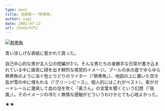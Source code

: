 ```yaml
---
type: post
title: 吉田修一『熱帯魚』
author: sugi
date: 2003-07-13
url: /book/675/
---
```

<a href="http://www.amazon.co.jp/exec/obidos/ASIN/4167665026/chezsugi-22/ref=nosim/" onclick="_gaq.push(['_trackEvent', 'outbound-article', 'http://www.amazon.co.jp/exec/obidos/ASIN/4167665026/chezsugi-22/ref=nosim/', '']);" name="amazletlink" target="_blank"><img src="http://i0.wp.com/ec2.images-amazon.com/images/I/51DA1SF9TPL.SL160.jpg?w=660" alt="熱帯魚" class="alignleft" data-recalc-dims="1" /></a>

青い涼しげな表紙に惹かれて買った。

自己中心的な男が主人公の短編が3つ。そんな男たちの身勝手な日常が書き込まれている中に唐突に顔を出す鮮烈な視覚的イメージ。プールの水の底でゆらゆら熱帯魚のように泳ぐ色とりどりのライター（『熱帯魚』）、地図の上に置いた空き缶が雪の中に埋もれる（『グリーンピース』、個人的にはこれがベスト）。車がガードレールに激突して血の泡を吹く「奥さん」の言葉を聞くという幻想（『突風』）。そのイメージの冷たく無情な感触がどういうわけかとても心地よかった。

★★


